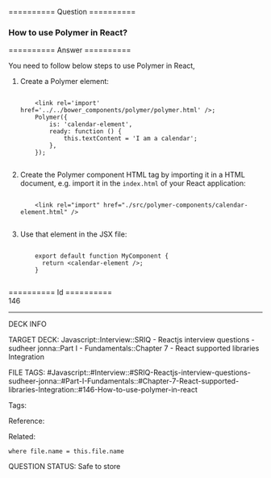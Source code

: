 ========== Question ==========  

### How to use Polymer in React?  

========== Answer ==========  

You need to follow below steps to use Polymer in React,

1.  Create a Polymer element:

    <!-- codeblock-start -->
    <pre><code class="hljs language-jsx">
        &#x3C;link rel=<span class="hljs-string">'import'</span> href=<span class="hljs-string">'../../bower_components/polymer/polymer.html'</span> />;
        <span class="hljs-title class_">Polymer</span>({
            <span class="hljs-attr">is</span>: <span class="hljs-string">'calendar-element'</span>,
            <span class="hljs-attr">ready</span>: <span class="hljs-keyword">function</span> (<span class="hljs-params"></span>) {
                <span class="hljs-variable language_">this</span>.<span class="hljs-property">textContent</span> = <span class="hljs-string">'I am a calendar'</span>;
            },
        });
        </code></pre>
    <!-- codeblock-end -->

2.  Create the Polymer component HTML tag by importing it in a HTML document, e.g. import it in the `index.html` of your React application:

    <!-- codeblock-start -->
    <pre><code class="hljs language-html">
        <span class="hljs-tag">&#x3C;<span class="hljs-name">link</span> <span class="hljs-attr">rel</span>=<span class="hljs-string">"import"</span> <span class="hljs-attr">href</span>=<span class="hljs-string">"./src/polymer-components/calendar-element.html"</span> /></span>
        </code></pre>
    <!-- codeblock-end -->

3.  Use that element in the JSX file:

    <!-- codeblock-start -->
    <pre><code class="hljs language-javascript">
        <span class="hljs-keyword">export</span> <span class="hljs-keyword">default</span> <span class="hljs-keyword">function</span> <span class="hljs-title class_">MyComponent</span> {
          <span class="hljs-keyword">return</span> <span class="xml"><span class="hljs-tag">&#x3C;<span class="hljs-name">calendar-element</span> /></span></span>;
        }
        </code></pre>
    <!-- codeblock-end -->

========== Id ==========  
146

---

DECK INFO

TARGET DECK: Javascript::Interview::SRIQ - Reactjs interview questions - sudheer jonna::Part I - Fundamentals::Chapter 7 - React supported libraries Integration

FILE TAGS: #Javascript::#Interview::#SRIQ-Reactjs-interview-questions-sudheer-jonna::#Part-I-Fundamentals::#Chapter-7-React-supported-libraries-Integration::#146-How-to-use-polymer-in-react

Tags:

Reference:

Related:

```dataview
where file.name = this.file.name
```
QUESTION STATUS: Safe to store
